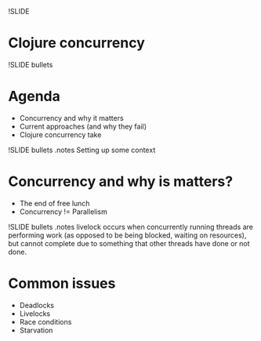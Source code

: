 !SLIDE 
# Clojure concurrency #

!SLIDE bullets 
# Agenda

* Concurrency and why it matters 
* Current approaches (and why they fail)
* Clojure concurrency take


!SLIDE bullets 
.notes Setting up some context
# Concurrency and why is matters?

* The end of free lunch
* Concurrency != Parallelism

!SLIDE bullets 
.notes livelock occurs when concurrently running threads are performing work (as opposed to be being blocked, waiting on resources), but cannot complete due to something that other threads have done or not done.  
# Common issues

* Deadlocks
* Livelocks 
* Race conditions
* Starvation 


